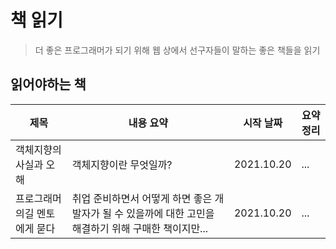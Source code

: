 # 책 읽기

> 더 좋은 프로그래머가 되기 위해 웹 상에서 선구자들이 말하는 좋은 책들을 읽기


## 읽어야하는 책

|제목|내용 요약|시작 날짜|요약 정리|
|---|---|---|---|
|객체지향의 사실과 오해|객체지향이란 무엇일까?|2021.10.20|...|
|프로그래머의길 멘토에게 묻다|취업 준비하면서 어떻게 하면 좋은 개발자가 될 수 있을까에 대한 고민을 해결하기 위해 구매한 책이지만...|2021.10.20|...|
